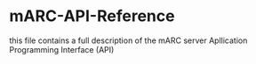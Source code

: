 # mARC-API-Reference

this file contains a full description of the mARC server Apllication Programming Interface (API)
